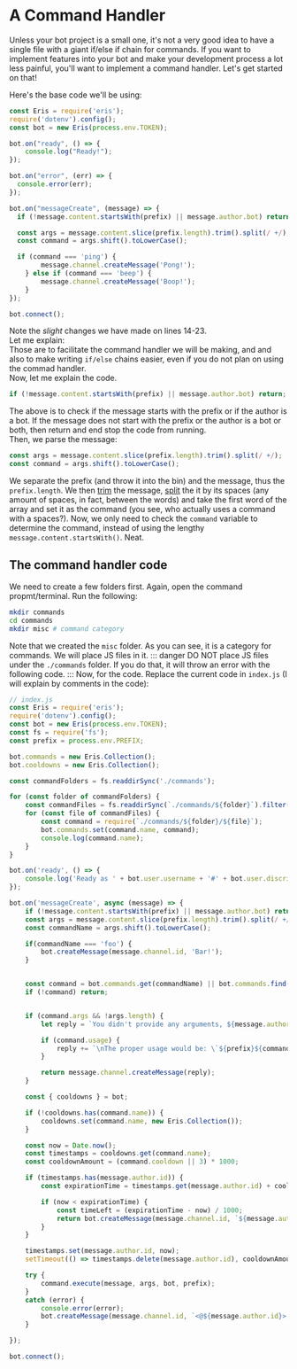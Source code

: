 # A Command Handler
Unless your bot project is a small one, it's not a very good idea to have a single file with a giant if/else if chain for commands. If you want to implement features into your bot and make your development process a lot less painful, you'll want to implement a command handler. Let's get started on that!  <br>

Here's the base code we'll be using:
```js
const Eris = require('eris');
require('dotenv').config();
const bot = new Eris(process.env.TOKEN);

bot.on("ready", () => {
    console.log("Ready!");
});

bot.on("error", (err) => {
  console.error(err);
});

bot.on("messageCreate", (message) => {
  if (!message.content.startsWith(prefix) || message.author.bot) return;

  const args = message.content.slice(prefix.length).trim().split(/ +/);
  const command = args.shift().toLowerCase();

  if (command === 'ping') {
		message.channel.createMessage('Pong!');
	} else if (command === 'beep') {
		message.channel.createMessage('Boop!');
	}
});

bot.connect();
```
Note the *slight* changes we have made on lines 14-23. <br>
Let me explain:<br>
Those are to facilitate the command handler we will be making, and and also to make writing `if/else` chains easier, even if you do not plan on using the commad handler. <br>
Now, let me explain the code.

```js
if (!message.content.startsWith(prefix) || message.author.bot) return;
```
The above is to check if the message starts with the prefix or if the author is a bot. If the message does not start with the prefix or the author is a bot or both, then return and end stop the code from running.
<br>
Then, we parse the message:
```js
const args = message.content.slice(prefix.length).trim().split(/ +/);
const command = args.shift().toLowerCase();
```
We separate the prefix (and throw it into the bin) and the message, thus the `prefix.length`. We then [trim](https://www.w3schools.com/jsref/jsref_trim_string.asp) the message, [split](https://www.w3schools.com/jsref/jsref_split.asp) the it by its spaces (any amount of spaces, in fact, between the words) and take the first word of the array and set it as the command (you see, who actually uses a command with a spaces?).
Now, we only need to check the `command` variable to determine the command, instead of using the lengthy `message.content.startsWith()`. Neat.

## The command handler code
We need to create a few folders first.
Again, open the command propmt/terminal. Run the following:
```bash
mkdir commands
cd commands
mkdir misc # command category
```
Note that we created the `misc` folder. As you can see, it is a category for commands. We will place JS files in it.
::: danger
DO NOT place JS files under the `./commands` folder. If you do that, it will throw an error with the following code.
:::
Now, for the code.
Replace the current code in `index.js` (I will explain by comments in the code):
```js
// index.js
const Eris = require('eris');
require('dotenv').config();
const bot = new Eris(process.env.TOKEN);
const fs = require('fs');
const prefix = process.env.PREFIX;

bot.commands = new Eris.Collection();
bot.cooldowns = new Eris.Collection();

const commandFolders = fs.readdirSync('./commands');

for (const folder of commandFolders) {
	const commandFiles = fs.readdirSync(`./commands/${folder}`).filter(file => file.endsWith('.js'));
	for (const file of commandFiles) {
		const command = require(`./commands/${folder}/${file}`);
		bot.commands.set(command.name, command);
		console.log(command.name);
	}
}

bot.on('ready', () => {
	console.log('Ready as ' + bot.user.username + '#' + bot.user.discriminator);
});

bot.on('messageCreate', async (message) => {
	if (!message.content.startsWith(prefix) || message.author.bot) return;
	const args = message.content.slice(prefix.length).trim().split(/ +/);
	const commandName = args.shift().toLowerCase();

	if(commandName === 'foo') {
		bot.createMessage(message.channel.id, 'Bar!');
	}


	const command = bot.commands.get(commandName) || bot.commands.find(cmd => cmd.aliases && cmd.aliases.includes(commandName));
	if (!command) return;


	if (command.args && !args.length) {
		let reply = `You didn't provide any arguments, ${message.author.mention}!`;

		if (command.usage) {
			reply += `\nThe proper usage would be: \`${prefix}${command.name} ${command.usage}\``;
		}

		return message.channel.createMessage(reply);
	}

	const { cooldowns } = bot;

	if (!cooldowns.has(command.name)) {
		cooldowns.set(command.name, new Eris.Collection());
	}

	const now = Date.now();
	const timestamps = cooldowns.get(command.name);
	const cooldownAmount = (command.cooldown || 3) * 1000;

	if (timestamps.has(message.author.id)) {
		const expirationTime = timestamps.get(message.author.id) + cooldownAmount;

		if (now < expirationTime) {
			const timeLeft = (expirationTime - now) / 1000;
			return bot.createMessage(message.channel.id, `${message.author.mention}, please wait ${timeLeft.toFixed(1)} more second(s) before reusing the \`${command.name}\` command.`);
		}
	}

	timestamps.set(message.author.id, now);
	setTimeout(() => timestamps.delete(message.author.id), cooldownAmount);

	try {
		command.execute(message, args, bot, prefix);
	}
	catch (error) {
		console.error(error);
		bot.createMessage(message.channel.id, `<@${message.author.id}>, there was an error trying to execute that command!`);
	}

});

bot.connect();
```
